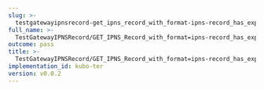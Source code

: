 ```yaml
---
slug: >-
  testgatewayipnsrecord-get_ipns_record_with_format-ipns-record_has_expected_http_headers_and_valid_key-header_cache-control
full_name: >-
  TestGatewayIPNSRecord/GET_IPNS_Record_with_format=ipns-record_has_expected_HTTP_headers_and_valid_key/Header_Cache-Control
outcome: pass
title: >-
  TestGatewayIPNSRecord/GET_IPNS_Record_with_format=ipns-record_has_expected_HTTP_headers_and_valid_key/Header_Cache-Control
implementation_id: kubo-ter
version: v0.0.2
---
```


